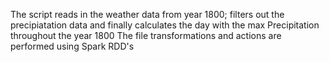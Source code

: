 The script reads in the weather data from year 1800; filters out the precipiatation data and finally calculates the day with the max Precipitation throughout the year 1800
The file transformations and actions are performed using  Spark RDD's
